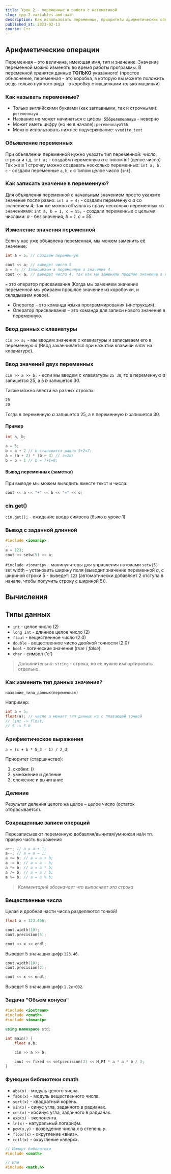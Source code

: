 ```yaml
---
title: Урок 2 - переменные и работа с математикой
slug: cpp-2-variables-and-math
description: Как использовать переменные, приоритеты арифметических операций, дополнительные функции математики
published_at: 2023-02-13
course: C++
---
```

## Арифметические операции

Переменная – это величина, имеющая имя, тип и значение. Значение переменной
можно изменять во время работы программы. В переменной хранятся данные
**ТОЛЬКО** указанного! (простое объяснение, переменная - это коробка, в которую
вы можете положить вещь только нужного вида - в коробку с машинками только
машинки)

### Как называть переменные?

- Только английскими буквами (как заглавными, так и строчными): `peremennaya`
- Название не может начинаться с цифры: ~~`556peremennaya`~~ - неверно
- Может иметь цифру (но не в начале): `peremennaya556`
- Можно использовать нижнее подчеркивание: `vvedite_text`

### Объявление переменных

При объявлении переменной нужно указать тип переменной: число, строка и т.д.
`int a;` - создаём переменную _a_ с типом _int_ (целое число) Так же в 1 строчку
можно создавать несколько переменных: `int a, b, c` - создали переменные `a`,
`b`, `c` с типом целое число (`int`).

### Как записать значение в переменную?

Для объявления переменной с начальным значением просто укажите значение после
равно: `int a = 4;` - создали переменную _a_ со значением 4; Так же можно
объявлять сразу несколько переменных со значениями: `int a, b = 1, c = 55;` -
создали переменные с целыми числами: _a_ - без значения, _b = 1_, _c = 55_.

### Изменение значения переменной

Если у нас уже объявлена переменная, мы можем заменить её значение:

```cpp
int a = 5; // Создаём переменную

cout << a; // выведет число 5
a = 4; // Записываем в переменную a значение 4.
cout << a; // выведет число 4, так как мы заменили прошлое значение в переменной.
```

`=` это оператор присваивания (Когда мы заменяем значение переменной мы убираем
прошлое значение из коробочки, и складываем новое).

- Оператор – это команда языка программирования (инструкция).
- Оператор присваивания – это команда для записи нового значения в переменную.

### Ввод данных с клавиатуры

`cin >> a;` - мы вводим значение с клавиатуры и записываем его в переменную _a_
(Ввод заканчивается при нажатии клавиши _enter_ на клавиатуре).

### Ввод значений двух переменных

`cin >> a >> b;` - если мы введем с клавиатуры `25 30`, то в переменную _a_
запишется 25, а в _b_ запишется 30.

Также можно ввести на разных строках:

```txt
25
30
```

Тогда в переменную _a_ запишется 25, а в переменную _b_ запишется 30.

#### Пример

```cpp
int a, b;

a = 5;
b = a + 2 // b становится равно 5+2=7;
a = (a + 2) * (b – 3) // a=28;
b = b + 1 // b = 7+1=8;
```

#### Вывод переменных (заметка)

При выводе мы можем выводить вместе текст и числа:

```cpp
cout << a << "+" << b << "=" << c;
```

### cin.get()

`cin.get();` - ожидание ввода символа (было в уроке 1)

### Вывод с заданной длинной

```cpp
#include <iomanip>
...
a = 123;
cout << setw(5) << a;
```

`#include <iomanip>` - манипуляторы для управления потоками `setw(5)`- set width
– установить ширину поля (выводит значение переменной _a_, с шириной строки 5 -
выведет: `123` (автоматически добавляет 2 отступа в начале, чтобы получить
строку с шириной 5)).

## Вычисления

## Типы данных

- `int` - целое число (2)
- `long int` - длинное целое число (2)
- `float` - вещественное число (2.0)
- `double` - вещественное число двойной точности (2.0)
- `bool` - логические значения (_true_ / _false_)
- `char` - символ ('c')

> Дополнительно: `string` - строка, но ее нужно импортировать отдельно.

### Как изменить тип данных значения?

`название_типа_данных(переменная)`

Например:

```cpp
int a = 5;
float(a); // число a меняет тип данных на с плавающей точкой
// (int -> float)
// 5 -> 5.0
```

### Арифметическое выражения

`a = (c + b * 5_3 - 1) / 2_d;`

Приоритет (старшинство):

1. скобки: ()
2. умножение и деление
3. сложение и вычитание

### Деление

Результат деления целого на целое – целое число (остаток отбрасывается).

### Сокращенные записи операций

Перезаписывают переменную добавляя/вычитая/умножая на/и тп. правую часть
выражения

```cpp
a++; // a = a + 1;
a--; // a = a – 1;
a += b; // a = a + b;
a -= b; // a = a - b;
a *= b; // a = a * b;
a /= b; // a = a / b;
a %= b; // a = a % b;
```

> _Комментарий обозначает что выполняет эта строка_

### Вещественные числа

Целая и дробная части числа разделяются точкой!

```cpp
float x = 123.456;

cout.width(10);
cout.precision(5);

cout << x << endl;
```

Выведет 5 значащих цифр `123.46`.

```cpp
cout.width(10);
cout.precision(2);

cout << x << endl;
```

Выведет 5 значащих цифр `1.2e+002`.

### Задача "Объем конуса"

```cpp
#include <iostream>
#include <cmath>
#include <iomanip>

using namespace std;

int main() {
    float a,b;

    cin >> a >> b;

    cout << fixed << setprecision(3) << M_PI * a * a * b / 3;
}
```

### Функции библиотеки cmath

- `abs(x)` - модуль целого числа.
- `fabs(x)` - модуль вещественного числа.
- `sqrt(x)` - квадратный корень.
- `sin(x)` - синус угла, заданного в радианах.
- `cos(x)` - косинус угла, заданного в радианах.
- `exp(x)` - экспонента.
- `ln(x)` - натуральный логарифм.
- `pow(x,y)` - возведение числа _x_ в степень _y_.
- `floor(x)` - округление «вниз».
- `ceil(x)` - округление «вверх».

```cpp
// Импорт библиотеки
#include <cmath>

// Или
#include <math.h>
```
